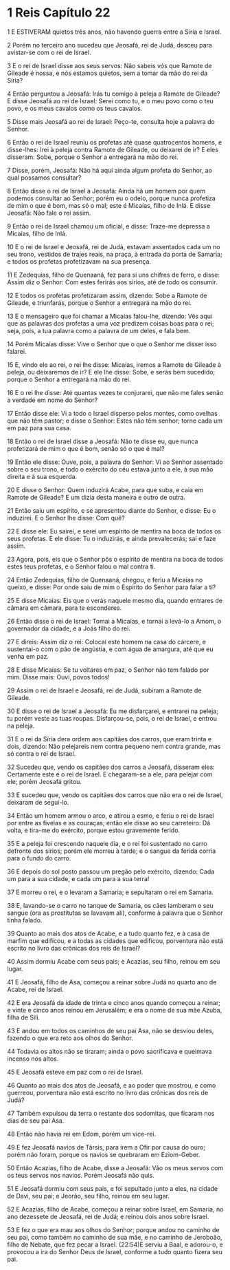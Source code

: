 # 1 Reis Capítulo 22

1	E ESTIVERAM quietos três anos, não havendo guerra entre a Síria e Israel.

2	Porém no terceiro ano sucedeu que Jeosafá, rei de Judá, desceu para avistar-se com o rei de Israel.

3	E o rei de Israel disse aos seus servos: Não sabeis vós que Ramote de Gileade é nossa, e nós estamos quietos, sem a tomar da mão do rei da Síria?

4	Então perguntou a Jeosafá: Irás tu comigo à peleja a Ramote de Gileade? E disse Jeosafá ao rei de Israel: Serei como tu, e o meu povo como o teu povo, e os meus cavalos como os teus cavalos.

5	Disse mais Jeosafá ao rei de Israel: Peço-te, consulta hoje a palavra do Senhor.

6	Então o rei de Israel reuniu os profetas até quase quatrocentos homens, e disse-lhes: Irei à peleja contra Ramote de Gileade, ou deixarei de ir? E eles disseram: Sobe, porque o Senhor a entregará na mão do rei.

7	Disse, porém, Jeosafá: Não há aqui ainda algum profeta do Senhor, ao qual possamos consultar?

8	Então disse o rei de Israel a Jeosafá: Ainda há um homem por quem podemos consultar ao Senhor; porém eu o odeio, porque nunca profetiza de mim o que é bom, mas só o mal; este é Micaías, filho de Inlá. E disse Jeosafá: Não fale o rei assim.

9	Então o rei de Israel chamou um oficial, e disse: Traze-me depressa a Micaías, filho de Inlá.

10	E o rei de Israel e Jeosafá, rei de Judá, estavam assentados cada um no seu trono, vestidos de trajes reais, na praça, à entrada da porta de Samaria; e todos os profetas profetizavam na sua presença.

11	E Zedequias, filho de Quenaaná, fez para si uns chifres de ferro, e disse: Assim diz o Senhor: Com estes ferirás aos sírios, até de todo os consumir.

12	E todos os profetas profetizaram assim, dizendo: Sobe a Ramote de Gileade, e triunfarás, porque o Senhor a entregará na mão do rei.

13	E o mensageiro que foi chamar a Micaías falou-lhe, dizendo: Vês aqui que as palavras dos profetas a uma voz predizem coisas boas para o rei; seja, pois, a tua palavra como a palavra de um deles, e fala bem.

14	Porém Micaías disse: Vive o Senhor que o que o Senhor me disser isso falarei.

15	E, vindo ele ao rei, o rei lhe disse: Micaías, iremos a Ramote de Gileade à peleja, ou deixaremos de ir? E ele lhe disse: Sobe, e serás bem sucedido; porque o Senhor a entregará na mão do rei.

16	E o rei lhe disse: Até quantas vezes te conjurarei, que não me fales senão a verdade em nome do Senhor?

17	Então disse ele: Vi a todo o Israel disperso pelos montes, como ovelhas que não têm pastor; e disse o Senhor: Estes não têm senhor; torne cada um em paz para sua casa.

18	Então o rei de Israel disse a Jeosafá: Não te disse eu, que nunca profetizará de mim o que é bom, senão só o que é mal?

19	Então ele disse: Ouve, pois, a palavra do Senhor: Vi ao Senhor assentado sobre o seu trono, e todo o exército do céu estava junto a ele, à sua mão direita e à sua esquerda.

20	E disse o Senhor: Quem induzirá Acabe, para que suba, e caia em Ramote de Gileade? E um dizia desta maneira e outro de outra.

21	Então saiu um espírito, e se apresentou diante do Senhor, e disse: Eu o induzirei. E o Senhor lhe disse: Com quê?

22	E disse ele: Eu sairei, e serei um espírito de mentira na boca de todos os seus profetas. E ele disse: Tu o induzirás, e ainda prevalecerás; sai e faze assim.

23	Agora, pois, eis que o Senhor pôs o espírito de mentira na boca de todos estes teus profetas, e o Senhor falou o mal contra ti.

24	Então Zedequias, filho de Quenaaná, chegou, e feriu a Micaías no queixo, e disse: Por onde saiu de mim o Espírito do Senhor para falar a ti?

25	E disse Micaías: Eis que o verás naquele mesmo dia, quando entrares de câmara em câmara, para te esconderes.

26	Então disse o rei de Israel: Tomai a Micaías, e tornai a levá-lo a Amom, o governador da cidade, e a Joás filho do rei.

27	E direis: Assim diz o rei: Colocai este homem na casa do cárcere, e sustentai-o com o pão de angústia, e com água de amargura, até que eu venha em paz.

28	E disse Micaías: Se tu voltares em paz, o Senhor não tem falado por mim. Disse mais: Ouvi, povos todos!

29	Assim o rei de Israel e Jeosafá, rei de Judá, subiram a Ramote de Gileade.

30	E disse o rei de Israel a Jeosafá: Eu me disfarçarei, e entrarei na peleja; tu porém veste as tuas roupas. Disfarçou-se, pois, o rei de Israel, e entrou na peleja.

31	E o rei da Síria dera ordem aos capitães dos carros, que eram trinta e dois, dizendo: Não pelejareis nem contra pequeno nem contra grande, mas só contra o rei de Israel.

32	Sucedeu que, vendo os capitães dos carros a Jeosafá, disseram eles: Certamente este é o rei de Israel. E chegaram-se a ele, para pelejar com ele; porém Jeosafá gritou.

33	E sucedeu que, vendo os capitães dos carros que não era o rei de Israel, deixaram de segui-lo.

34	Então um homem armou o arco, e atirou a esmo, e feriu o rei de Israel por entre as fivelas e as couraças; então ele disse ao seu carreteiro: Dá volta, e tira-me do exército, porque estou gravemente ferido.

35	E a peleja foi crescendo naquele dia, e o rei foi sustentado no carro defronte dos sírios; porém ele morreu à tarde; e o sangue da ferida corria para o fundo do carro.

36	E depois do sol posto passou um pregão pelo exército, dizendo: Cada um para a sua cidade, e cada um para a sua terra!

37	E morreu o rei, e o levaram a Samaria; e sepultaram o rei em Samaria.

38	E, lavando-se o carro no tanque de Samaria, os cães lamberam o seu sangue (ora as prostitutas se lavavam ali), conforme à palavra que o Senhor tinha falado.

39	Quanto ao mais dos atos de Acabe, e a tudo quanto fez, e à casa de marfim que edificou, e a todas as cidades que edificou, porventura não está escrito no livro das crônicas dos reis de Israel?

40	Assim dormiu Acabe com seus pais; e Acazias, seu filho, reinou em seu lugar.

41	E Jeosafá, filho de Asa, começou a reinar sobre Judá no quarto ano de Acabe, rei de Israel.

42	E era Jeosafá da idade de trinta e cinco anos quando começou a reinar; e vinte e cinco anos reinou em Jerusalém; e era o nome de sua mãe Azuba, filha de Sili.

43	E andou em todos os caminhos de seu pai Asa, não se desviou deles, fazendo o que era reto aos olhos do Senhor.

44	Todavia os altos não se tiraram; ainda o povo sacrificava e queimava incenso nos altos.

45	E Jeosafá esteve em paz com o rei de Israel.

46	Quanto ao mais dos atos de Jeosafá, e ao poder que mostrou, e como guerreou, porventura não está escrito no livro das crônicas dos reis de Judá?

47	Também expulsou da terra o restante dos sodomitas, que ficaram nos dias de seu pai Asa.

48	Então não havia rei em Edom, porém um vice-rei.

49	E fez Jeosafá navios de Társis, para irem a Ofir por causa do ouro; porém não foram, porque os navios se quebraram em Eziom-Geber.

50	Então Acazias, filho de Acabe, disse a Jeosafá: Vão os meus servos com os teus servos nos navios. Porém Jeosafá não quis.

51	E Jeosafá dormiu com seus pais, e foi sepultado junto a eles, na cidade de Davi, seu pai; e Jeorão, seu filho, reinou em seu lugar.

52	E Acazias, filho de Acabe, começou a reinar sobre Israel, em Samaria, no ano dezessete de Jeosafá, rei de Judá; e reinou dois anos sobre Israel.

53	E fez o que era mau aos olhos do Senhor; porque andou no caminho de seu pai, como também no caminho de sua mãe, e no caminho de Jeroboão, filho de Nebate, que fez pecar a Israel. (22:54)E serviu a Baal, e adorou-o, e provocou a ira do Senhor Deus de Israel, conforme a tudo quanto fizera seu pai.

